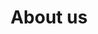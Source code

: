 ---
title: About us
permalink: "/about/"
layout: about
description: We are commited to excellent service with a drive to accomplish our goals.
headline:
  image: "/uploads/about.jpg"
  title: "About Us"
client_logos:
  - /uploads/client-1.png
  - /uploads/client-2.png
  - /uploads/client-3.png
  - /uploads/client-4.png
  - /uploads/client-5.png
  - /uploads/client-6.png
  - /uploads/client-7.png
  - /uploads/client-8.png
left_content:
  title: Company Overview
  body: |-
    CNS MARINE NIGERIA LIMITED (herein after referred to as CNS MARINE) is a privately owned indigenous company, focusing on the upstream sector of the Nigerian oil & gas industry, more specifically subsea related opportunities to include Construction, Inspection, Repair and Maintenance activities utilising our comprehensive Air Diving, Saturation Diving and ROV equipment.

    CNS MARINE is incorporated under the laws of the Federal Republic of Nigeria. The company was registered on 8th of July, 2011. CNS MARINE is a majority owned Nigerian Company. We believe we offer a more personalized approach to contracting which in turn offers a rapid response and a quality service to the customer at a lower cost.

    The philosophy of the company is to provide quality services at a competitive price. CNS MARINE is a multi-disciplinary company with a global standard in perspective and this forms our paradigm in service development. Our services are carried out according to International Standards and Specifications.
---